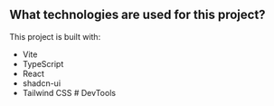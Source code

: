 ## What technologies are used for this project?

This project is built with:

- Vite
- TypeScript
- React
- shadcn-ui
- Tailwind CSS
#   D e v T o o l s  
 